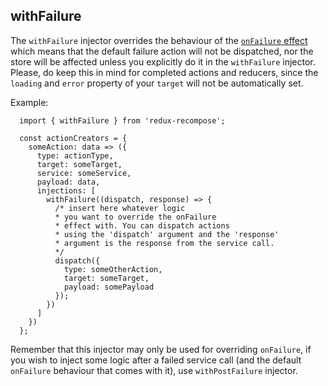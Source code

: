 ## withFailure

The `withFailure` injector overrides the behaviour of the [`onFailure` effect](../../effects/onFailure/) which means that the default failure action will not be dispatched, nor the store will be affected unless you explicitly do it in the `withFailure` injector.
Please, do keep this in mind for completed actions and reducers, since the `loading` and `error` property of your `target` will not be automatically set.

Example:

```
  import { withFailure } from 'redux-recompose';

  const actionCreators = {
    someAction: data => ({
      type: actionType,
      target: someTarget,
      service: someService,
      payload: data,
      injections: [
        withFailure((dispatch, response) => {
          /* insert here whatever logic
          * you want to override the onFailure
          * effect with. You can dispatch actions
          * using the 'dispatch' argument and the 'response'
          * argument is the response from the service call.
          */
          dispatch({
            type: someOtherAction,
            target: someTarget,
            payload: somePayload
          });
        })
      ]
    })
  };
```

Remember that this injector may only be used for overriding `onFailure`, if you wish to inject some logic after a failed service call (and the default `onFailure` behaviour that comes with it), use `withPostFailure` injector.
